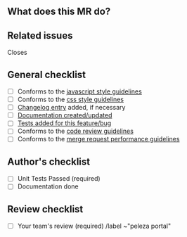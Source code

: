 <!--See the general documentation guidelines https://docs.gitlab.com/ee/development/documentation -->

## What does this MR do?

<!-- Briefly describe what this MR is about -->

## Related issues

<!-- Mention the issue(s) this MR closes or is related to -->

Closes

## General checklist

- [ ] Conforms to the [javascript style guidelines](https://github.com/airbnb/javascript)
- [ ] Conforms to the [css style guidelines](http://getbem.com/)
- [ ] [Changelog entry]() added, if necessary
- [ ] [Documentation created/updated]()
- [ ] [Tests added for this feature/bug]()
- [ ] Conforms to the [code review guidelines]()
- [ ] Conforms to the [merge request performance guidelines]()

## Author's checklist

- [ ] Unit Tests Passed (required)
- [ ] Documentation done

## Review checklist

- [ ] Your team's review (required)
      /label ~"peleza portal"

